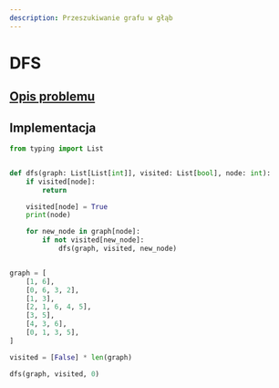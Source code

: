 ```yaml
---
description: Przeszukiwanie grafu w głąb
---
```


# DFS

## [Opis problemu](../../../../algorithms/graphs/dfs.md)


## Implementacja

```python linenums="1"
from typing import List


def dfs(graph: List[List[int]], visited: List[bool], node: int):
    if visited[node]:
        return

    visited[node] = True
    print(node)

    for new_node in graph[node]:
        if not visited[new_node]:
            dfs(graph, visited, new_node)


graph = [
	[1, 6],
	[0, 6, 3, 2],
	[1, 3],
	[2, 1, 6, 4, 5],
	[3, 5],
	[4, 3, 6],
	[0, 1, 3, 5],
]

visited = [False] * len(graph)

dfs(graph, visited, 0)
```

